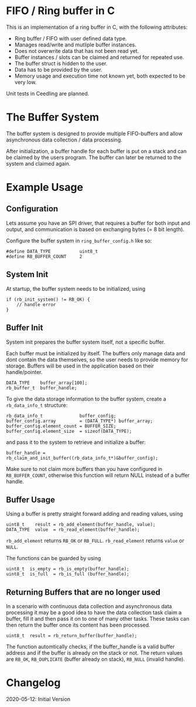 FIFO / Ring buffer in C
===

This is an implementation of a ring buffer in C, with the following attributes:

- Ring buffer / FIFO with user defined data type.
- Manages read/write and mutliple buffer instances.
- Does not overwrite data that has not been read yet.
- Buffer instances / slots can be claimed and returned for repeated use.
- The buffer struct is hidden to the user.
- Data has to be provided by the user.
- Memory usage and execution time not known yet, both expected to be very low.
  
Unit tests in Ceedling are planned.

The Buffer System
===

The buffer system is designed to provide multiple FIFO-buffers and allow
asynchronous data collection / data processing.

After initialization, a buffer handle for each buffer is put on a stack and can
be claimed by the users program. The buffer can later be returned to the
system and claimed again.

Example Usage
===

## Configuration

Lets assume you have an SPI driver, that requires a buffer for both input and
output, and communication is based on exchanging bytes (= 8 bit length).

Configure the buffer system in `ring_buffer_config.h` like so:
```
#define DATA_TYPE           uint8_t
#define RB_BUFFER_COUNT     2
```

## System Init

At startup, the buffer system needs to be initialized, using
```
if (rb_init_system() != RB_OK) {
    // handle error
}
```

## Buffer Init

System init prepares the buffer system itself, not a specific buffer.

Each buffer must be initialized by itself. The buffers only manage data and
dont contain the data themselves, so the user needs to provide memory for
storage. Buffers will be used in the application based on their handle/pointer.

```
DATA_TYPE    buffer_array[100];
rb_buffer_t  buffer_handle;
```

To give the data storage information to the buffer system, create a
`rb_data_info_t` structure:
```
rb_data_info_t              buffer_config;
buffer_config.array         = (DATA_TYPE*) buffer_array;
buffer_config.element_count = BUFFER_SIZE;
buffer_config.element_size  = sizeof(DATA_TYPE);
```
and pass it to the system to retrieve and initialize a buffer:
```
buffer_handle = rb_claim_and_init_buffer((rb_data_info_t*)&buffer_config);
```
Make sure to not claim more buffers than you have configured in
`RB_BUFFER_COUNT`, otherwise this function will return NULL instead of a buffer
handle.

## Buffer Usage

Using a buffer is pretty straight forward adding and reading values, using
```
uint8_t    result = rb_add_element(buffer_handle, value);
DATA_TYPE  value  = rb_read_element(buffer_handle);
```

`rb_add_element` returns `RB_OK` or `RB_FULL`.
`rb_read_element` returns `value` or `NULL`.

The functions can be guarded by using
```
uint8_t  is_empty = rb_is_empty(buffer_handle);
uint8_t  is_full  = rb_is_full (buffer_handle);
```

## Returning Buffers that are no longer used

In a scenario with continuous data collection and asynchronous data processing
it may be a good idea to have the data collection task claim a buffer, fill it
and then pass it on to one of many other tasks. These tasks can then return the
buffer once its content has been processed.
```
uint8_t  result = rb_return_buffer(buffer_handle);
```
The function automtically checks, if the buffer_handle is a valid buffer
address and if the buffer is already on the stack or not. The return values are
`RB_OK`, `RB_DUPLICATE` (buffer already on stack), `RB_NULL` (invalid handle).

# Changelog

2020-05-12: Initial Version
